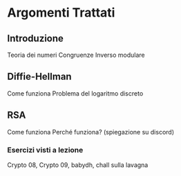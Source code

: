 # Argomenti Trattati

## Introduzione
Teoria dei numeri
Congruenze
Inverso modulare

## Diffie-Hellman
Come funziona
Problema del logaritmo discreto

## RSA
Come funziona
Perché funziona? (spiegazione su discord)

### Esercizi visti a lezione
Crypto 08, Crypto 09, babydh, chall sulla lavagna
